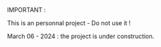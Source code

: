 IMPORTANT : 

This is an personnal project - Do not use it !

March 06 - 2024 : the project is under construction.

